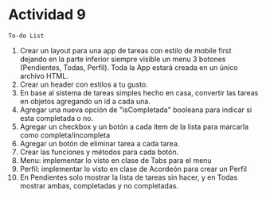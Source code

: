 
# Actividad 9
`To-do List`

1. Crear un layout para una app de tareas con estilo de mobile first dejando en la parte inferior siempre visible un menu 3 botones (Pendientes, Todas, Perfil). Toda la App estará creada en un único archivo HTML.
2. Crear un header con estilos a tu gusto.
3. En base al sistema de tareas simples hecho en casa, convertir las tareas en objetos agregando un id a cada una.
4. Agregar una nueva opción de "isCompletada" booleana para indicar si esta completada o no.
5. Agregar un checkbox y un botón a cada item de la lista para marcarla como completa/incompleta
6. Agregar un botón de eliminar tarea a cada tarea.
7. Crear las funciones y métodos para cada botón.
8. Menu: implementar lo visto en clase de Tabs para el menu
9. Perfil: implementar lo visto en clase de Acordeón para crear un Perfil
10. En Pendientes solo mostrar la lista de tareas sin hacer, y en Todas mostrar ambas, completadas y no completadas.
